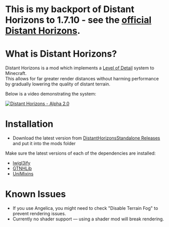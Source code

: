# This is my backport of Distant Horizons to 1.7.10 - see the [official Distant Horizons](https://gitlab.com/distant-horizons-team/distant-horizons).

# What is Distant Horizons?

Distant Horizons is a mod which implements a [Level of Detail](https://en.wikipedia.org/wiki/Level_of_detail_(computer_graphics)) system to Minecraft.\
This allows for far greater render distances without harming performance by gradually lowering the quality of distant terrain.

Below is a video demonstrating the system:

<a href="https://youtu.be/SxQdbtjGEsc" target="_blank">![Distant Horizons - Alpha 2.0](https://i.ytimg.com/vi/SxQdbtjGEsc/hqdefault.jpg)</a>

# Installation

- Download the latest version from [DistantHorizonsStandalone Releases](https://github.com/DarkShadow44/DistantHorizonsStandalone/releases) and put it into the mods folder

Make sure the latest versions of each of the dependencies are installed:

- [lwjgl3ify](https://github.com/GTNewHorizons/lwjgl3ify)
- [GTNHLib](https://github.com/GTNewHorizons/GTNHLib)
- [UniMixins](https://github.com/LegacyModdingMC/UniMixins)

# Known Issues

- If you use Angelica, you might need to check "Disable Terrain Fog" to prevent rendering issues.
- Currently no shader support — using a shader mod will break rendering.

